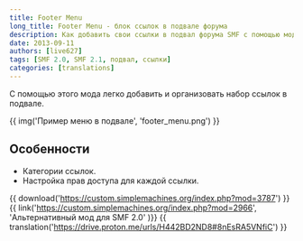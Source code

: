 ```yaml
---
title: Footer Menu
long_title: Footer Menu - блок ссылок в подвале форума
description: Как добавить свои ссылки в подвал форума SMF с помощью модификации.
date: 2013-09-11
authors: [live627]
tags: [SMF 2.0, SMF 2.1, подвал, ссылки]
categories: [translations]
---
```


С помощью этого мода легко добавить и организовать набор ссылок в подвале.

<!-- more -->

{{ img('Пример меню в подвале', 'footer_menu.png') }}

## Особенности

* Категории ссылок.
* Настройка прав доступа для каждой ссылки.

{{ download('https://custom.simplemachines.org/index.php?mod=3787') }}
{{ link('https://custom.simplemachines.org/index.php?mod=2966', 'Альтернативный мод для SMF 2.0' )}}
{{ translation('https://drive.proton.me/urls/H442BD2ND8#8nEsRA5VNfiC') }}
